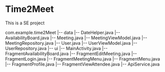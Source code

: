 # Time2Meet
This is a SE project

com.example.time2Meet
|-- data
    |-- DateHelper.java
    |-- AvailabilityBoard.java
    |-- Meeting.java
    |-- MeetingViewModel.java
    |-- MeetingRepository.java
    |-- User.java
    |-- UserViewModel.java
    |-- UserRepository.java
|-- ui
    |-- MainActivity.java
    |-- FragmentAvailabilityBoard.java
    |-- FragmentEditMeeting.java
    |-- FragmentLogin.java
    |-- FragmentMeetingMenu.java
    |-- FragmentMenu.java
    |-- FragmentProfile.java
    |-- FragmentViewAttendee.java
|-- ApiService.java
